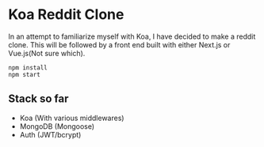 # Koa Reddit Clone

In an attempt to familiarize myself with Koa, I have decided to make a reddit clone.  This will be followed by a front end built with either Next.js or Vue.js(Not sure which).

    npm install
    npm start

## Stack so far
 - Koa (With various middlewares)
 - MongoDB (Mongoose)
 - Auth (JWT/bcrypt)
